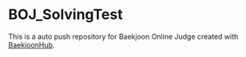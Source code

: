 # BOJ_SolvingTest
This is a auto push repository for Baekjoon Online Judge created with [BaekjoonHub](https://github.com/BaekjoonHub/BaekjoonHub).
